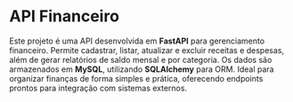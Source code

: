 # API Financeiro

Este projeto é uma API desenvolvida em **FastAPI** para gerenciamento financeiro. Permite cadastrar, listar, atualizar e excluir receitas e despesas, além de gerar relatórios de saldo mensal e por categoria. Os dados são armazenados em **MySQL**, utilizando **SQLAlchemy** para ORM. Ideal para organizar finanças de forma simples e prática, oferecendo endpoints prontos para integração com sistemas externos.
